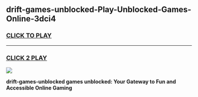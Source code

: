 
## drift-games-unblocked-Play-Unblocked-Games-Online-3dci4
<h3>
<a href="https://premium76.site?title=drift-games-unblocked&ref=25A">CLICK TO PLAY</a></h3>
<hr>

<h3>
<a href="https://premium76.site?title=drift-games-unblocked&ref=25A">CLICK 2 PLAY</a>
  
</h3>

<a href="https://premium76.site?title=drift-games-unblocked&ref=25A"><img src="https://clearcache.store/games.png"></a>


**drift-games-unblocked games unblocked: Your Gateway to Fun and Accessible Online Gaming**
